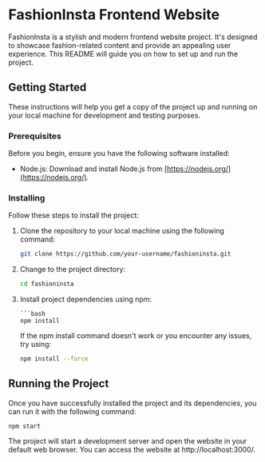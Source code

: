 # FashionInsta Frontend Website

FashionInsta is a stylish and modern frontend website project. It's designed to showcase fashion-related content and provide an appealing user experience. This README will guide you on how to set up and run the project.

## Getting Started

These instructions will help you get a copy of the project up and running on your local machine for development and testing purposes.

### Prerequisites

Before you begin, ensure you have the following software installed:

- Node.js: Download and install Node.js from [https://nodejs.org/](https://nodejs.org/).

### Installing

Follow these steps to install the project:

1.  Clone the repository to your local machine using the following command:

    ```bash
    git clone https://github.com/your-username/fashioninsta.git

    ```

2.  Change to the project directory:

    ```bash
    cd fashioninsta

    ```

3.  Install project dependencies using npm:

        ```bash
        npm install

    If the npm install command doesn't work or you encounter any issues, try using:

    ```bash
    npm install --force
    ```

## Running the Project

Once you have successfully installed the project and its dependencies, you can run it with the following command:

    npm start

The project will start a development server and open the website in your default web browser. You can access the website at http://localhost:3000/.
